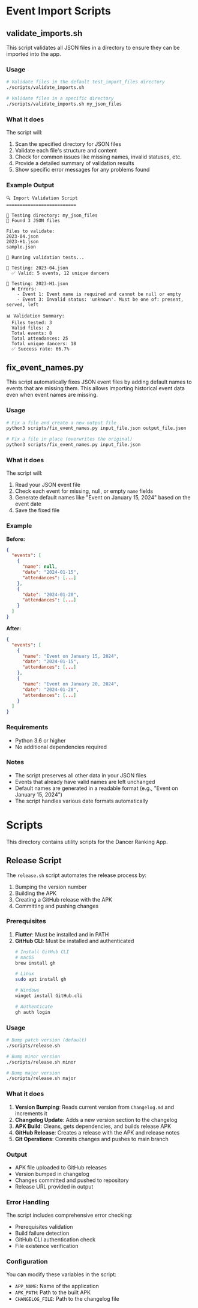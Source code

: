 # Event Import Scripts

## validate_imports.sh

This script validates all JSON files in a directory to ensure they can be imported into the app.

### Usage

```bash
# Validate files in the default test_import_files directory
./scripts/validate_imports.sh

# Validate files in a specific directory
./scripts/validate_imports.sh my_json_files
```

### What it does

The script will:
1. Scan the specified directory for JSON files
2. Validate each file's structure and content
3. Check for common issues like missing names, invalid statuses, etc.
4. Provide a detailed summary of validation results
5. Show specific error messages for any problems found

### Example Output

```
🔍 Import Validation Script
==========================

📁 Testing directory: my_json_files
📄 Found 3 JSON files

Files to validate:
2023-04.json
2023-H1.json
sample.json

🧪 Running validation tests...

📄 Testing: 2023-04.json
  ✅ Valid: 5 events, 12 unique dancers

📄 Testing: 2023-H1.json
  ❌ Errors:
    - Event 1: Event name is required and cannot be null or empty
    - Event 3: Invalid status: 'unknown'. Must be one of: present, served, left

📊 Validation Summary:
  Files tested: 3
  Valid files: 2
  Total events: 8
  Total attendances: 25
  Total unique dancers: 18
  ✅ Success rate: 66.7%
```

## fix_event_names.py

This script automatically fixes JSON event files by adding default names to events that are missing them. This allows importing historical event data even when event names are missing.

### Usage

```bash
# Fix a file and create a new output file
python3 scripts/fix_event_names.py input_file.json output_file.json

# Fix a file in place (overwrites the original)
python3 scripts/fix_event_names.py input_file.json
```

### What it does

The script will:
1. Read your JSON event file
2. Check each event for missing, null, or empty `name` fields
3. Generate default names like "Event on January 15, 2024" based on the event date
4. Save the fixed file

### Example

**Before:**
```json
{
  "events": [
    {
      "name": null,
      "date": "2024-01-15",
      "attendances": [...]
    },
    {
      "date": "2024-01-20",
      "attendances": [...]
    }
  ]
}
```

**After:**
```json
{
  "events": [
    {
      "name": "Event on January 15, 2024",
      "date": "2024-01-15",
      "attendances": [...]
    },
    {
      "name": "Event on January 20, 2024",
      "date": "2024-01-20",
      "attendances": [...]
    }
  ]
}
```

### Requirements

- Python 3.6 or higher
- No additional dependencies required

### Notes

- The script preserves all other data in your JSON files
- Events that already have valid names are left unchanged
- Default names are generated in a readable format (e.g., "Event on January 15, 2024")
- The script handles various date formats automatically

# Scripts

This directory contains utility scripts for the Dancer Ranking App.

## Release Script

The `release.sh` script automates the release process by:
1. Bumping the version number
2. Building the APK
3. Creating a GitHub release with the APK
4. Committing and pushing changes

### Prerequisites

1. **Flutter**: Must be installed and in PATH
2. **GitHub CLI**: Must be installed and authenticated
   ```bash
   # Install GitHub CLI
   # macOS
   brew install gh
   
   # Linux
   sudo apt install gh
   
   # Windows
   winget install GitHub.cli
   
   # Authenticate
   gh auth login
   ```

### Usage

```bash
# Bump patch version (default)
./scripts/release.sh

# Bump minor version
./scripts/release.sh minor

# Bump major version
./scripts/release.sh major
```

### What it does

1. **Version Bumping**: Reads current version from `Changelog.md` and increments it
2. **Changelog Update**: Adds a new version section to the changelog
3. **APK Build**: Cleans, gets dependencies, and builds release APK
4. **GitHub Release**: Creates a release with the APK and release notes
5. **Git Operations**: Commits changes and pushes to main branch

### Output

- APK file uploaded to GitHub releases
- Version bumped in changelog
- Changes committed and pushed to repository
- Release URL provided in output

### Error Handling

The script includes comprehensive error checking:
- Prerequisites validation
- Build failure detection
- GitHub CLI authentication check
- File existence verification

### Configuration

You can modify these variables in the script:
- `APP_NAME`: Name of the application
- `APK_PATH`: Path to the built APK
- `CHANGELOG_FILE`: Path to the changelog file 